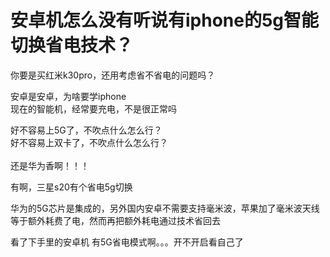# 安卓机怎么没有听说有iphone的5g智能切换省电技术？


你要是买红米k30pro，还用考虑省不省电的问题吗？

安卓是安卓，为啥要学iphone<br />
现在的智能机，经常要充电，不是很正常吗

好不容易上5G了，不吹点什么怎么行？<br />
好不容易上双卡了，不吹点什么怎么行？<br />
<br />
还是华为香啊！！！

有啊，三星s20有个省电5g切换

华为的5G芯片是集成的，另外国内安卓不需要支持毫米波，苹果加了毫米波天线等于额外耗费了电，然而再把额外耗电通过技术省回去<img id="aimg_rg5Wx" onclick="zoom(this, this.src, 0, 0, 0)" class="zoom" src="https://cdn.jsdelivr.net/gh/hishis/forum-master/public/images/patch.gif" onmouseover="img_onmouseoverfunc(this)" onload="thumbImg(this)" border="0" alt="" />

看了下手里的安卓机 有5G省电模式啊。。。开不开启看自己了
